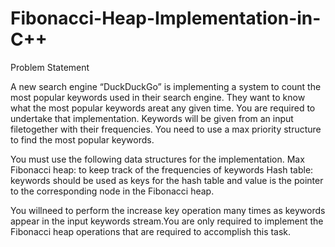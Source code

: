 # Fibonacci-Heap-Implementation-in-C++

Problem Statement

A new search engine “DuckDuckGo” is implementing a system to count the most popular keywords used in their search engine. They want to know what the most popular keywords areat any given time. You are required to undertake that implementation. Keywords will be given from an input filetogether with their frequencies. You need to use a max priority structure to find the most popular keywords.

You must use the following data structures for the implementation.
Max Fibonacci heap: to keep track of the frequencies of keywords
Hash table: keywords should be used as keys for the hash table and value is the pointer to the corresponding node in the Fibonacci heap.

You willneed to perform the increase key operation many times as keywords appear in the input keywords stream.You are only required to implement the Fibonacci heap operations that are required to accomplish this task.


